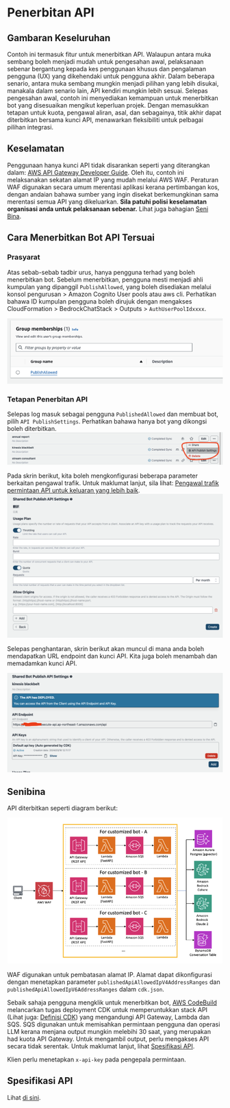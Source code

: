# Penerbitan API

## Gambaran Keseluruhan

Contoh ini termasuk fitur untuk menerbitkan API. Walaupun antara muka sembang boleh menjadi mudah untuk pengesahan awal, pelaksanaan sebenar bergantung kepada kes penggunaan khusus dan pengalaman pengguna (UX) yang dikehendaki untuk pengguna akhir. Dalam beberapa senario, antara muka sembang mungkin menjadi pilihan yang lebih disukai, manakala dalam senario lain, API kendiri mungkin lebih sesuai. Selepas pengesahan awal, contoh ini menyediakan kemampuan untuk menerbitkan bot yang disesuaikan mengikut keperluan projek. Dengan memasukkan tetapan untuk kuota, pengawal aliran, asal, dan sebagainya, titik akhir dapat diterbitkan bersama kunci API, menawarkan fleksibiliti untuk pelbagai pilihan integrasi.

## Keselamatan

Penggunaan hanya kunci API tidak disarankan seperti yang diterangkan dalam: [AWS API Gateway Developer Guide](https://docs.aws.amazon.com/apigateway/latest/developerguide/api-gateway-api-usage-plans.html). Oleh itu, contoh ini melaksanakan sekatan alamat IP yang mudah melalui AWS WAF. Peraturan WAF digunakan secara umum merentasi aplikasi kerana pertimbangan kos, dengan andaian bahawa sumber yang ingin disekat berkemungkinan sama merentasi semua API yang dikeluarkan. **Sila patuhi polisi keselamatan organisasi anda untuk pelaksanaan sebenar.** Lihat juga bahagian [Seni Bina](#architecture).

## Cara Menerbitkan Bot API Tersuai

### Prasyarat

Atas sebab-sebab tadbir urus, hanya pengguna terhad yang boleh menerbitkan bot. Sebelum menerbitkan, pengguna mesti menjadi ahli kumpulan yang dipanggil `PublishAllowed`, yang boleh disediakan melalui konsol pengurusan > Amazon Cognito User pools atau aws cli. Perhatikan bahawa ID kumpulan pengguna boleh dirujuk dengan mengakses CloudFormation > BedrockChatStack > Outputs > `AuthUserPoolIdxxxx`.

![](./imgs/group_membership_publish_allowed.png)

### Tetapan Penerbitan API

Selepas log masuk sebagai pengguna `PublishedAllowed` dan membuat bot, pilih `API PublishSettings`. Perhatikan bahawa hanya bot yang dikongsi boleh diterbitkan.
![](./imgs/bot_api_publish_screenshot.png)

Pada skrin berikut, kita boleh mengkonfigurasi beberapa parameter berkaitan pengawal trafik. Untuk maklumat lanjut, sila lihat: [Pengawal trafik permintaan API untuk keluaran yang lebih baik](https://docs.aws.amazon.com/apigateway/latest/developerguide/api-gateway-request-throttling.html).
![](./imgs/bot_api_publish_screenshot2.png)

Selepas penghantaran, skrin berikut akan muncul di mana anda boleh mendapatkan URL endpoint dan kunci API. Kita juga boleh menambah dan memadamkan kunci API.

![](./imgs/bot_api_publish_screenshot3.png)

## Senibina

API diterbitkan seperti diagram berikut:

![](./imgs/published_arch.png)

WAF digunakan untuk pembatasan alamat IP. Alamat dapat dikonfigurasi dengan menetapkan parameter `publishedApiAllowedIpV4AddressRanges` dan `publishedApiAllowedIpV6AddressRanges` dalam `cdk.json`.

Sebaik sahaja pengguna mengklik untuk menerbitkan bot, [AWS CodeBuild](https://aws.amazon.com/codebuild/) melancarkan tugas deployment CDK untuk memperuntukkan stack API (Lihat juga: [Definisi CDK](../cdk/lib/api-publishment-stack.ts)) yang mengandungi API Gateway, Lambda dan SQS. SQS digunakan untuk memisahkan permintaan pengguna dan operasi LLM kerana menjana output mungkin melebihi 30 saat, yang merupakan had kuota API Gateway. Untuk mengambil output, perlu mengakses API secara tidak serentak. Untuk maklumat lanjut, lihat [Spesifikasi API](#api-specification).

Klien perlu menetapkan `x-api-key` pada pengepala permintaan.

## Spesifikasi API

Lihat [di sini](https://aws-samples.github.io/bedrock-claude-chat).